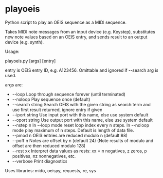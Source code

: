 # playoeis

Python script to play an OEIS sequence as a MIDI sequence.

Takes MIDI note messages from an input device (e.g. Keystep), substitutes
new note values based on an OEIS entry, and sends result to an output device
(e.g. synth).

Usage:

playoeis.py [args] [entry]

entry is OEIS entry ID, e.g. A123456. Omittable and ignored if --search arg is used.

args are:

* --loop           Loop through sequence forever (until terminated)
* --noloop         Play sequence once (default)
* --search string  Search OEIS with the given string as search term and use first result returned, ignore entry if given
* --iport string   Use input port with this name, else use system default
* --oport string   Use output port with this name, else use system default
* --nstep n        In --loop mode reset loop index every n steps. In --noloop mode play maximum of n steps. Default is length of data file.
* --pmod n         OEIS entries are reduced modulo n (default 88)
* --poff n         Notes are offset by n (default 24)
                 (Note results of modulo and offset are then reduced modulo 128)
* --rest xx        Interpret data values as rests: xx = n negatives, z zeros, 
                 p positives, nz nonnegatives, etc.
* --verbose        Print diagnostics

Uses libraries: mido, oeispy, requests, re, sys
